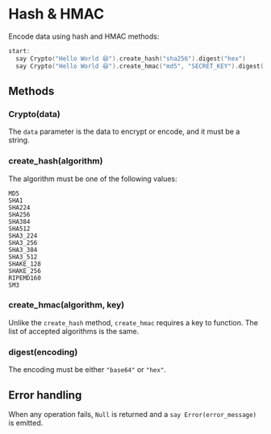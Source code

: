 # Hash & HMAC

Encode data using hash and HMAC methods:

```cpp
start:
  say Crypto("Hello World 😆").create_hash("sha256").digest("hex")
  say Crypto("Hello World 😆").create_hmac("md5", "SECRET_KEY").digest("base64")
```

## Methods

### Crypto\(data\)

The `data` parameter is the data to encrypt or encode, and it must be a string.

### create\_hash\(algorithm\)

The algorithm must be one of the following values:

```text
MD5
SHA1
SHA224
SHA256
SHA384
SHA512
SHA3_224
SHA3_256
SHA3_384
SHA3_512
SHAKE_128
SHAKE_256
RIPEMD160
SM3
```

### create\_hmac\(algorithm, key\)

Unlike the `create_hash` method, `create_hmac` requires a key to function. The list of accepted algorithms is the same.

### digest\(encoding\)

The encoding must be either `"base64"` or `"hex"`.

## Error handling

When any operation fails, `Null` is returned and a `say Error(error_message)` is emitted.

